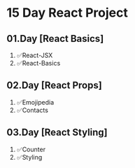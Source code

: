 # 15 Day React Project

## 01.Day [React Basics]

1. ✅React-JSX
2. ✅React-Basics

## 02.Day [React Props]

1. ✅Emojipedia
2. ✅Contacts

## 03.Day [React Styling]

1. ✅Counter
2. ✅Styling
